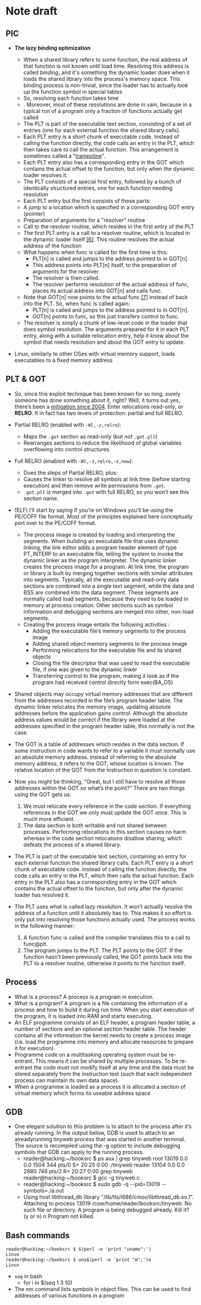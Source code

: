 # Note draft

## PIC

* **The lazy binding optimization**
  *  When a shared library refers to some function, the real address of that function is not known until load time. Resolving this address is called _binding_, and it's something the dynamic loader does when it loads the shared library into the process's memory space. This binding process is non-trivial, since the loader has to actually _look up_ the function symbol in special tables
  * So, resolving each function takes time
  * . Moreover, most of these resolutions are done in vain, because in a typical run of a program only a fraction of functions actually get called
  * The PLT is part of the executable text section, consisting of a set of entries \(one for each external function the shared library calls\).
  *  Each PLT entry is a short chunk of executable code. Instead of calling the function directly, the code calls an entry in the PLT, which then takes care to call the actual function. This arrangement is sometimes called a "[trampoline](http://en.wikipedia.org/wiki/Trampoline_%28computing%29)". 
  * Each PLT entry also has a corresponding entry in the GOT which contains the actual offset to the function, but only when the dynamic loader resolves it.
  * The PLT consists of a special first entry, followed by a bunch of identically structured entries, one for each function needing resolution
  *  Each PLT entry but the first consists of these parts:
    * A jump to a location which is specified in a corresponding GOT entry \(pointer\)
    * Preparation of arguments for a "resolver" routine
    * Call to the resolver routine, which resides in the first entry of the PLT
  *  The first PLT entry is a call to a resolver routine, which is located in the dynamic loader itself [\[6\]](https://eli.thegreenplace.net/2011/11/03/position-independent-code-pic-in-shared-libraries/#id14). This routine resolves the actual address of the function
  * What happens when func is called for the first time is this:
    * PLT\[n\] is called and jumps to the address pointed to in GOT\[n\].
    * This address points into PLT\[n\] itself, to the preparation of arguments for the resolver.
    * The resolver is then called.
    * The resolver performs resolution of the actual address of func, places its actual address into GOT\[n\] and calls func.
  * Note that GOT\[n\] now points to the actual func [\[7\]](https://eli.thegreenplace.net/2011/11/03/position-independent-code-pic-in-shared-libraries/#id15) instead of back into the PLT. So, when func is called again:
    * PLT\[n\] is called and jumps to the address pointed to in GOT\[n\].
    * GOT\[n\] points to func, so this just transfers control to func.
  * The resolver is simply a chunk of low-level code in the loader that does symbol resolution. The arguments prepared for it in each PLT entry, along with a suitable relocation entry, help it know about the symbol that needs resolution and about the GOT entry to update.





* Linux, similarly to other OSes with virtual memory support, loads executables to a fixed memory address

## PLT & GOT

*  So, since this exploit technique has been known for so long, surely someone has done something about it, right? Well, it turns out yes, there’s been a [mitigation since 2004](https://www.sourceware.org/ml/binutils/2004-01/msg00070.html). Enter relocations read-only, or **RELRO**. It in fact has two levels of protection: partial and full RELRO.
  * Partial RELRO \(enabled with `-Wl,-z,relro`\):
    * Maps the `.got` section as read-only \(but _not_ `.got.plt`\)
    * Rearranges sections to reduce the likelihood of global variables overflowing into control structures.
  * Full RELRO \(enabled with `-Wl,-z,relro,-z,now`\):
    * Does the steps of Partial RELRO, plus:
    * Causes the linker to resolve all symbols at link time \(before starting execution\) and then remove write permissions from `.got`.
    * `.got.plt` is merged into `.got` with full RELRO, so you won’t see this section name.



* \(ELF\) I’ll start by saying if you’re on Windows you’ll be using the PE/COFF file format. Most of the principles explained here conceptually port over to the PE/COFF format.
  * The process image is created by loading and interpreting the segments. When building an executable file that uses dynamic linking, the link editor adds a program header element of type PT\_INTERP to an executable file, telling the system to invoke the dynamic linker as the program interpreter. The dynamic linker creates the process image for a program. At link time, the program or library is built by merging together sections with similar attributes into segments. Typically, all the executable and read-only data sections are combined into a single text segment, while the data and BSS are combined into the data segment. These segments are normally called load segments, because they need to be loaded in memory at process creation. Other sections such as symbol information and debugging sections are merged into other, non-load segments.
  * Creating the process image entails the following activities :
    * Adding the executable file’s memory segments to the process image
    * Adding shared object memory segments to the process image
    * Performing relocations for the executable file and its shared objects
    * Closing the file descriptor that was used to read the executable file, if one was given to the dynamic linker
    * Transferring control to the program, making it look as if the program had received control directly form exec\(BA\_OS\)



* Shared objects may occupy virtual memory addresses that are different from the addresses recorded in the file’s program header table. The dynamic linker relocates the memory image, updating absolute addresses before the application gains control. Although the absolute address values would be correct if the library were loaded at the addresses specified in the program header table, this normally is not the case.



* The GOT is a table of addresses which resides in the data section. If some instruction in code wants to refer to a variable it must normally use an absolute memory address. Instead of referring to the absolute memory address, it refers to the GOT, whose location is known. The relative location of the GOT from the instruction in question is constant.
* Now you might be thinking, “Great, but I still have to resolve all those addresses within the GOT so what’s the point?” There are two things using the GOT gets us.
  1. We must relocate every reference in the code section. If everything references in the GOT we only must update the GOT once. This is much more efficient.
  2. The data section is both writable and not shared between processes. Performing relocations in this section causes no harm whereas in the code section relocations disallow sharing, which defeats the process of a shared library.
* The PLT is part of the executable text section, containing an entry for each external function the shared library calls. Each PLT entry is a short chunk of executable code. Instead of calling the function directly, the code calls an entry in the PLT, which then calls the actual function. Each entry in the PLT also has a corresponding entry in the GOT which contains the actual offset to the function, but only after the dynamic loader has resolved it.
* The PLT uses what is called lazy resolution. It won’t actually resolve the address of a function until it absolutely has to. This makes it so effort is only put into resolving those functions actually used. The process works in the following manner:
  1. A function func is called and the compiler translates this to a call to func@plt.
  2. The program jumps to the PLT. The PLT points to the GOT. If the function hasn’t been previously called, the GOT points back into the PLT to a resolver routine, otherwise it points to the function itself.

## Process

* What is a process? A process is a program in execution.
* What is a program? A program is a file containing the information of a process and how to build it during run time. When you start execution of the program, it is loaded into RAM and starts executing.
* An ELF programme consists of an ELF header, a program header table, a number of sections and an optional section header table. The header contains all the information the kernel needs to create a process image \(i.e. load the programme into memory and allocate resources to prepare it for execution\).
* Programme code on a multitasking operating system must be re-entrant. This means it can be shared by multiple processes. To be re-entrant the code must not modify itself at any time and the data must be stored separately from the instruction text \(such that each independent process can maintain its own data space\).
* When a programme is loaded as a process it is allocated a section of virtual memory which forms its useable address space

## GDB

* One elegant solution to this problem is to attach to the process after it’s already running. In the output below, GDB is used to attach to an alreadyrunning tinyweb process that was started in another terminal. The source is recompiled using the -g option to include debugging symbols that GDB can apply to the running process. 
  * reader@hacking:~/booksrc $ ps aux \| grep tinyweb root 13019 0.0 0.0 1504 344 pts/0 S+ 20:25 0:00 ./tinyweb reader 13104 0.0 0.0 2880 748 pts/2 R+ 20:27 0:00 grep tinyweb reader@hacking:~/booksrc $ gcc -g tinyweb.c 
  * reader@hacking:~/booksrc $ sudo gdb -q --pid=13019 --symbols=./a.out 
  * Using host libthread\_db library "/lib/tls/i686/cmov/libthread\_db.so.1". Attaching to process 13019 /cow/home/reader/booksrc/tinyweb: No such file or directory. A program is being debugged already. Kill it? \(y or n\) n Program not killed.

## Bash commands

```text
reader@hacking:~/booksrc $ $(perl -e 'print "uname";') 
Linux 
reader@hacking:~/booksrc $ una$(perl -e 'print "m";')e
Linux
```

* `seq` in bash
  * for i in $\(seq 1 3 10\)
* The nm command lists symbols in object files. This can be used to find addresses of various functions in a program

